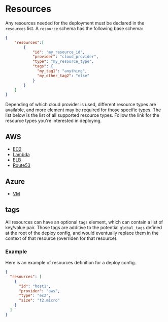 # Resources

Any resources needed for the deployment must be declared in the `resources` list.
A `resource` schema has the following base schema:

```json
{
    "resources":[
        {
            "id": "my_resource_id",
            "provider": "cloud_provider",
            "type": "my_resource_type",
            "tags": {
              "my_tag1": "anything",
              "my_other_tag2": "else"
            }
        }
    ]
}
```

Depending of which cloud provider is used, different resource types are available, and more element may be required for those specific types.
The list below is the list of all supported resource types. Follow the link for the resource types you're interested in deploying.

## AWS

* [EC2](aws/ec2/README.md)
* [Lambda](aws/lambda/README.md)
* [ELB](aws/elb/README.md)
* [Route53](aws/route53/README.md)

## Azure

* [VM](azure/vm/README.md)

## tags

All resources can have an optional `tags` element, which can contain a list of key/value pair. Those tags are additive to the potential `global_tags` defined at the root of the deploy config, and would eventually replace them in the context of that resource (overriden for that resource).

### Example

Here is an example of resources definition for a deploy config.

```json
{
  "resources": [
    {
      "id": "host1",
      "provider": "aws",
      "type": "ec2",
      "size": "t2.micro"
    }
  ]
}
```

